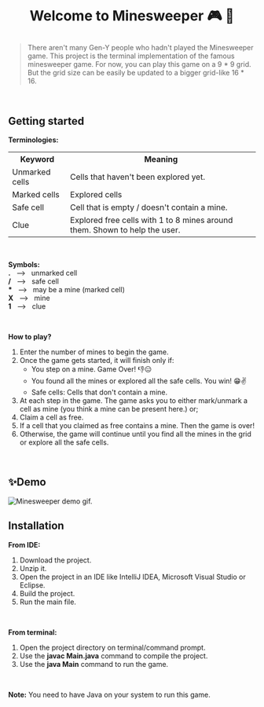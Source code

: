 # <p align="center">Welcome to Minesweeper 🎮 👋</p>

<blockquote>
There aren't many Gen-Y people who hadn't played the Minesweeper game. This project is the terminal implementation of the famous minesweeper game.
For now, you can play this game on a 9 * 9 grid. But the grid size can be easily be updated to a bigger grid-like 16 * 16.
</blockquote>

<br/>

## Getting started

**Terminologies:**

<table> 
<tr> <th>Keyword</th> <th>Meaning</th>  </tr>
<tr> <td>Unmarked cells</td> <td>Cells that haven't been explored yet.</td> </tr>
<tr> <td>Marked cells</td> <td>Explored cells</td> </tr>
<tr> <td>Safe cell</td> <td>Cell that is empty / doesn't contain a mine.</td> </tr>
<tr> <td>Clue</td> <td>Explored free cells with 1 to 8 mines around them. Shown to help the user.</td> </tr>
</table>

<br/>

**Symbols:** </br>
<b>.</b> &nbsp; --> &nbsp; unmarked cell </br>
<b>/</b> &nbsp; --> &nbsp; safe cell </br>
<b>*</b> &nbsp; --> &nbsp; may be a mine (marked cell) </br>
<b>X</b> &nbsp; --> &nbsp; mine </br>
<b>1</b> &nbsp; --> &nbsp; clue </br>

<br/>

**How to play?**
1. Enter the number of mines to begin the game. 
2. Once the game gets started, it will finish only if:
   <ul>
   <li>You step on a mine. Game Over! 👎😑</li>
   <li>You found all the mines or explored all the safe cells. You win! 😁✌️</li>
   <li> Safe cells: Cells that don't contain a mine.</li>
   </ul>
3. At each step in the game. The game asks you to either mark/unmark a cell as mine (you think a mine can be present here.) or;
4. Claim a cell as free.
7. If a cell that you claimed as free contains a mine. Then the game is over!
8. Otherwise, the game will continue until you find all the mines in the grid or explore all the safe cells.

<br/>

## ✨Demo

![Minesweeper demo gif.](https://github.com/lowkey96/Minesweeper/blob/master/MinesweeperDemo.gif)


## Installation

**From IDE:**

1. Download the project.
2. Unzip it.
3. Open the project in an IDE like IntelliJ IDEA, Microsoft Visual Studio or Eclipse.
4. Build the project.
5. Run the main file.

<br/>

**From terminal:**
1. Open the project directory on terminal/command prompt.
2. Use the **javac Main.java** command to compile the project.
3. Use the **java Main** command to run the game.

<br/>

**Note:** You need to have Java on your system to run this game.
